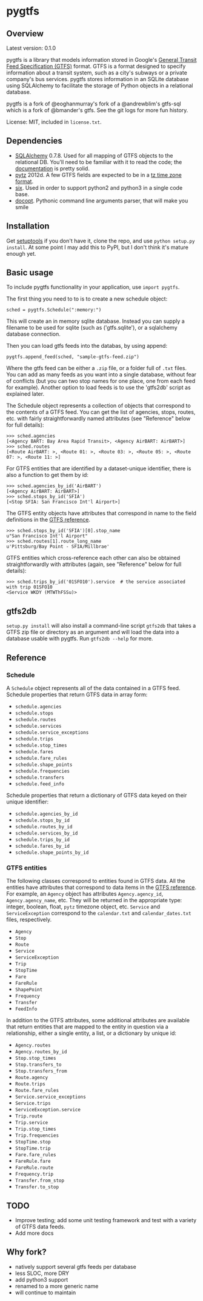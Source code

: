 pygtfs
========

Overview
--------

Latest version: 0.1.0

pygtfs is a library that models information stored in Google's
[General Transit Feed Specification (GTFS)](https://developers.google.com/transit/)
format. GTFS is a format designed to specify information about a transit
system, such as a city's subways or a private company's bus services. pygtfs
stores information in an SQLite database using SQLAlchemy to facilitate the
storage of Python objects in a relational database. 

pygtfs is a fork of @eoghanmurray's fork of a @andrewblim's gtfs-sql which is
a fork of @bmander's gtfs. See the git logs for more fun history.

License: MIT, included in `license.txt`.


Dependencies
------------

- [SQLAlchemy](http://www.sqlalchemy.org/) 0.7.8. Used for all mapping of GTFS
  objects to the relational DB. You'll need to be familiar with it to read the
  code; the [documentation](http://docs.sqlalchemy.org/) is pretty solid. 
- [pytz](http://pytz.sourceforge.net/) 2012d. A few GTFS fields are expected
  to be in a [tz time zone format](http://en.wikipedia.org/wiki/List_of_tz_database_time_zones). 
- [six](http://pythonhosted.org/six/). Used in order to support python2 and
  python3 in a single code base.
- [docopt](http://docopt.org/). Pythonic command line arguments parser, that
  will make you smile

Installation
------------

Get [setuptools](http://pypi.python.org/pypi/setuptools) if you don't have it,
clone the repo, and use `python setup.py install`. At some point I may add this
to PyPI, but I don't think it's mature enough yet. 

Basic usage
-----------

To include pygtfs functionality in your application, use `import pygtfs`. 

The first thing you need to to is to create a new schedule object:

    sched = pygtfs.Schedule(":memory:")

This will create an in memory sqlite database. Instead you can supply a
filename to be used for sqlite (such as ('gtfs.sqlite'), or a sqlalchemy
database connection.

Then you can load gtfs feeds into the databas, by using append:

    pygtfs.append_feed(sched, "sample-gtfs-feed.zip")

Where the gtfs feed can be either a `.zip` file, or a folder full of `.txt` files.
You can add as many feeds as you want into a single database, without fear
of conflicts (but you can two stop names for one place, one from each feed for example).
Another option to load feeds is to use the 'gtfs2db' script as explained later.

The Schedule object represents a collection of objects that correspond to the
contents of a GTFS feed. You can get the list of agencies, stops, routes, etc.
with fairly straightforwardly named attributes (see "Reference" below for full details):

    >>> sched.agencies
    [<Agency BART: Bay Area Rapid Transit>, <Agency AirBART: AirBART>]
    >>> sched.routes
    [<Route AirBART: >, <Route 01: >, <Route 03: >, <Route 05: >, <Route 07: >, <Route 11: >]

For GTFS entities that are identified by a dataset-unique identifier, there is
also a function to get them by id: 

    >>> sched.agencies_by_id('AirBART')
    [<Agency AirBART: AirBART>]
    >>> sched.stops_by_id('SFIA')
    [<Stop SFIA: San Francisco Int'l Airport>]

The GTFS entity objects have attributes that correspond in name to the field
definitions in the [GTFS reference](https://developers.google.com/transit/gtfs/reference). 

    >>> sched.stops_by_id('SFIA')[0].stop_name
    u"San Francisco Int'l Airport"
    >>> sched.routes[1].route_long_name
    u'Pittsburg/Bay Point - SFIA/Millbrae'

GTFS entities which cross-reference each other can also be obtained straightforwardly with attributes (again, see "Reference" below for full details):

    >>> sched.trips_by_id('01SFO10').service  # the service associated with trip 01SFO10
    <Service WKDY (MTWThFSSu)>

gtfs2db
-------

`setup.py install` will also install a command-line script `gtfs2db` that takes a GTFS zip file or directory as an argument and will load the data into a database usable with pygtfs. Run `gtfs2db --help` for more. 

Reference
---------

### Schedule

A `Schedule` object represents all of the data contained in a GTFS feed. Schedule properties that return GTFS data in array form: 

- `schedule.agencies`
- `schedule.stops`
- `schedule.routes`
- `schedule.services`
- `schedule.service_exceptions`
- `schedule.trips`
- `schedule.stop_times`
- `schedule.fares`
- `schedule.fare_rules`
- `schedule.shape_points`
- `schedule.frequencies`
- `schedule.transfers`
- `schedule.feed_info`

Schedule properties that return a dictionary of GTFS data keyed on their unique identifier: 

- `schedule.agencies_by_id`
- `schedule.stops_by_id`
- `schedule.routes_by_id`
- `schedule.services_by_id`
- `schedule.trips_by_id`
- `schedule.fares_by_id`
- `schedule.shape_points_by_id`

### GTFS entities

The following classes correspond to entities found in GTFS data. All the entities have attributes that correspond to data items in the [GTFS reference](https://developers.google.com/transit/gtfs/reference). For example, an `Agency` object has attributes `Agency.agency_id`, `Agency.agency_name`, etc. They will be returned in the appropriate type: integer, boolean, float, `pytz` timezone object, etc. `Service` and `ServiceException` correspond to the `calendar.txt` and `calendar_dates.txt` files, respectively. 

- `Agency`
- `Stop`
- `Route`
- `Service`
- `ServiceException`
- `Trip`
- `StopTime`
- `Fare`
- `FareRule`
- `ShapePoint`
- `Frequency`
- `Transfer`
- `FeedInfo`

In addition to the GTFS attributes, some additional attributes are available that return entities that are mapped to the entity in question via a relationship, either a single entity, a list, or a dictionary by unique id: 

- `Agency.routes`
- `Agency.routes_by_id`
- `Stop.stop_times`
- `Stop.transfers_to`
- `Stop.transfers_from`
- `Route.agency`
- `Route.trips`
- `Route.fare_rules`
- `Service.service_exceptions`
- `Service.trips`
- `ServiceException.service`
- `Trip.route`
- `Trip.service`
- `Trip.stop_times`
- `Trip.frequencies`
- `StopTime.stop`
- `StopTime.trip`
- `Fare.fare_rules`
- `FareRule.fare`
- `FareRule.route`
- `Frequency.trip`
- `Transfer.from_stop`
- `Transfer.to_stop`

TODO
-----

- Improve testing; add some unit testing framework and test with a variety of GTFS data feeds. 
- Add more docs

Why fork?
--------------
- natively support several gtfs feeds per database
- less SLOC, more DRY
- add python3 support
- renamed to a more generic name
- will continue to maintain

